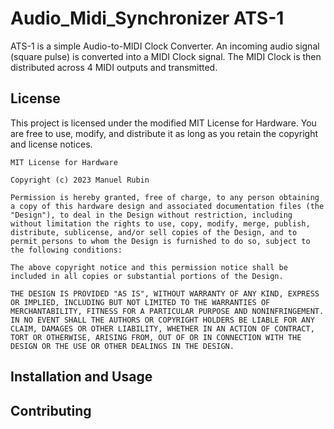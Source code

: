 
# Audio_Midi_Synchronizer ATS-1

ATS-1 is a simple Audio-to-MIDI Clock Converter. An incoming audio signal (square pulse) is converted into a MIDI Clock signal. The MIDI Clock is then distributed across 4 MIDI outputs and transmitted.

## License

This project is licensed under the modified MIT License for Hardware. You are free to use, modify, and distribute it as long as you retain the copyright and license notices.

```
MIT License for Hardware

Copyright (c) 2023 Manuel Rubin

Permission is hereby granted, free of charge, to any person obtaining a copy of this hardware design and associated documentation files (the "Design"), to deal in the Design without restriction, including without limitation the rights to use, copy, modify, merge, publish, distribute, sublicense, and/or sell copies of the Design, and to permit persons to whom the Design is furnished to do so, subject to the following conditions:

The above copyright notice and this permission notice shall be included in all copies or substantial portions of the Design.

THE DESIGN IS PROVIDED "AS IS", WITHOUT WARRANTY OF ANY KIND, EXPRESS OR IMPLIED, INCLUDING BUT NOT LIMITED TO THE WARRANTIES OF MERCHANTABILITY, FITNESS FOR A PARTICULAR PURPOSE AND NONINFRINGEMENT. IN NO EVENT SHALL THE AUTHORS OR COPYRIGHT HOLDERS BE LIABLE FOR ANY CLAIM, DAMAGES OR OTHER LIABILITY, WHETHER IN AN ACTION OF CONTRACT, TORT OR OTHERWISE, ARISING FROM, OUT OF OR IN CONNECTION WITH THE DESIGN OR THE USE OR OTHER DEALINGS IN THE DESIGN.
```

## Installation and Usage



## Contributing


